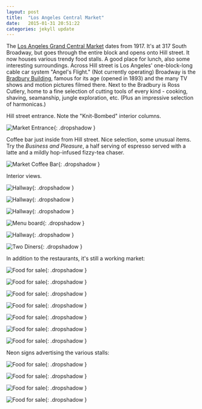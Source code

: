 ```yaml
---
layout: post
title:  "Los Angeles Central Market"
date:   2015-01-31 20:51:22
categories: jekyll update
---
```

The [Los Angeles Grand Central Market](http://www.grandcentralmarket.com) dates from 1917.  It's at 317 South Broadway, but goes through the entire block and opens onto Hill street.  It now houses various trendy food stalls.  A good place for lunch, also some interesting surroundings.  Across Hill street is Los Angeles' one-block-long cable car system "Angel's Flight."   (Not currently operating)  Broadway is the [Bradbury Building](https://www.laconservancy.org/locations/bradbury-building), famous for its age (opened in 1893) and the many TV shows and motion pictures filmed there.  Next to the Bradbury is Ross Cutlery, home to a fine selection of cutting tools of every kind - cooking, shaving, seamanship, jungle exploration, etc.  (Plus an impressive selection of harmonicas.)  


Hill street entrance.  Note the "Knit-Bombed" interior columns.  

![Market Entrance](/images/los_angeles_central_market/market_scenes/market_entrance.png){: .dropshadow }  
  

Coffee bar just inside from Hill street.  Nice selection, some unusual items.  Try the *Business and Pleasure*, a half serving of espresso served with a latte and a mildly hop-infused fizzy-tea chaser.  

![Market Coffee Bar](/images/los_angeles_central_market/market_scenes/coffee_bar.png){: .dropshadow }  
  

Interior views.  

![Hallway](/images/los_angeles_central_market/market_scenes/hallway2.png){: .dropshadow }  

![Hallway](/images/los_angeles_central_market/market_scenes/hallway3.png){: .dropshadow }  

![Hallway](/images/los_angeles_central_market/market_scenes/hallway4.png){: .dropshadow }  

![Menu board](/images/los_angeles_central_market/market_scenes/sandwich_board.png){: .dropshadow }  

![Hallway](/images/los_angeles_central_market/market_scenes/hallway1.png){: .dropshadow }  

![Two Diners](/images/los_angeles_central_market/market_scenes/johanna_and_stephanie.png){: .dropshadow }  
  

In addition to the restaurants, it's still a working market:  

![Food for sale](/images/los_angeles_central_market/market_food/bannanas.png){: .dropshadow }  

![Food for sale](/images/los_angeles_central_market/market_food/cheese.png){: .dropshadow }  

![Food for sale](/images/los_angeles_central_market/market_food/fruit_counter_end.png){: .dropshadow }  

![Food for sale](/images/los_angeles_central_market/market_food/fruit_rainbow.png){: .dropshadow }  

![Food for sale](/images/los_angeles_central_market/market_food/potatoes.png){: .dropshadow }  

![Food for sale](/images/los_angeles_central_market/market_food/red_onions.png){: .dropshadow }  

![Food for sale](/images/los_angeles_central_market/market_food/white_onions.png){: .dropshadow }  
  

Neon signs advertising the various stalls:  

![Food for sale](/images/los_angeles_central_market/market_signs/china_cafe.png){: .dropshadow }  

![Food for sale](/images/los_angeles_central_market/market_signs/discount.png){: .dropshadow }  

![Food for sale](/images/los_angeles_central_market/market_signs/jose.png){: .dropshadow }  

![Food for sale](/images/los_angeles_central_market/market_signs/pick_up.png){: .dropshadow }  


